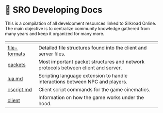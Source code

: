 # 🐫 SRO Developing Docs

This is a compilation of all development resources linked to Silkroad Online.\
The main objective is to centralize community knowledge gathered from many years and keep it organized for many more.

<table data-card-size="large" data-view="cards"><thead><tr><th data-type="content-ref"></th><th></th></tr></thead><tbody><tr><td><a href="file-formats/">file-formats</a></td><td>Detailed file structures found into the client and server files.</td></tr><tr><td><a href="packets/">packets</a></td><td>Most important packet structures and network protocols between client and server.</td></tr><tr><td><a href="lua.md">lua.md</a></td><td>Scripting language extension to handle interactions between NPC and players.</td></tr><tr><td><a href="cscript.md">cscript.md</a></td><td>Client script commands for the game cinematics.</td></tr><tr><td><a href="client/">client</a></td><td>Information on how the game works under the hood.</td></tr></tbody></table>
